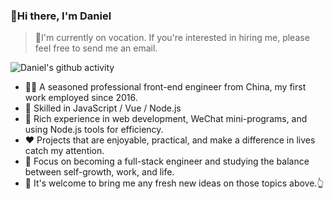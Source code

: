 ### 👋Hi there, I'm Daniel

>🌴I'm currently on vocation. If you're interested in hiring me, please feel free to send me an email.

![Daniel's github activity](https://github-readme-stats.vercel.app/api?username=danni-cool&theme=onedark)

- 👨‍💻 A seasoned professional front-end engineer from China, my first work employed since 2016.
- 🔨 Skilled in JavaScript / Vue / Node.js
- 🔭 Rich experience in web development, WeChat mini-programs, and using Node.js tools for efficiency.
- ❤  Projects that are enjoyable, practical, and make a difference in lives catch my attention.
- 📒 Focus on becoming a full-stack engineer and studying the balance between self-growth, work, and life.
- 👏 It's welcome to bring me any fresh new ideas on those topics above.👆

